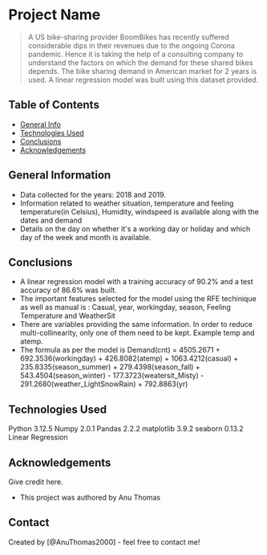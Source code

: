# Project Name
> A US bike-sharing provider BoomBikes has recently suffered considerable dips in their revenues due to the ongoing Corona pandemic. Hence it is taking the help of a consulting company to understand the factors on which the demand for these shared bikes depends. The bike sharing demand in American market for 2 years is used. A linear regression model was built using this dataset provided.


## Table of Contents
* [General Info](#general-information)
* [Technologies Used](#technologies-used)
* [Conclusions](#conclusions)
* [Acknowledgements](#acknowledgements)

<!-- You can include any other section that is pertinent to your problem -->

## General Information
- Data collected for the years: 2018 and 2019.
- Information related to weather situation, temperature and feeling temperature(in Celsius), Humidity, windspeed is available along with the dates and demand
- Details on the day on whether it's a working day or holiday and which day of the week and month is available.

<!-- You don't have to answer all the questions - just the ones relevant to your project. -->

## Conclusions
- A linear regression model with a training accuracy of 90.2% and a test accuracy of 86.6% was built.
- The important features selected for the model using the RFE techinique as well as manual is : Casual, year, workingday, season, Feeling Temperature and WeatherSit
- There are variables providing the same information. In order to reduce multi-collinearity, only one of them need to be kept. Example temp and atemp. 
- The formula as per the model is
  Demand(cnt) = 4505.2671  +  692.3536(workingday)  +  426.8082(atemp)  +  1063.4212(casual) +  235.8335(season_summer)  +  279.4398(season_fall)  +  543.4504(season_winter) -  177.3723(weatersit_Misty) -  291.2680(weather_LightSnowRain)  +  792.8863(yr)

<!-- You don't have to answer all the questions - just the ones relevant to your project. -->


## Technologies Used
Python 3.12.5
Numpy 2.0.1
Pandas 2.2.2
matplotlib 3.9.2
seaborn 0.13.2
Linear Regression 

<!-- As the libraries versions keep on changing, it is recommended to mention the version of library used in this project -->

## Acknowledgements
Give credit here.
- This project was authored by Anu Thomas

## Contact
Created by [@AnuThomas2000] - feel free to contact me!


<!-- Optional -->
<!-- ## License -->
<!-- This project is open source and available under the [... License](). -->

<!-- You don't have to include all sections - just the one's relevant to your project -->
